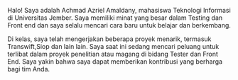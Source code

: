 Halo! Saya adalah Achmad Azriel Amaldany, mahasiswa Teknologi Informasi di Universitas Jember. Saya memiliki minat yang besar dalam Testing dan Front end dan saya selalu mencari cara baru untuk belajar dan berkembang.

Di kelas, saya telah mengerjakan beberapa proyek menarik, termasuk Transwift,Siop dan lain lain.
Saya saat ini sedang mencari peluang untuk terlibat dalam proyek penelitian atau magang di bidang Tester dan Front End. Saya yakin bahwa saya dapat memberikan kontribusi yang berharga bagi tim Anda.
<!---
AZR88/AZR88 is a ✨ special ✨ repository because its `README.md` (this file) appears on your GitHub profile.
You can click the Preview link to take a look at your changes.
--->
